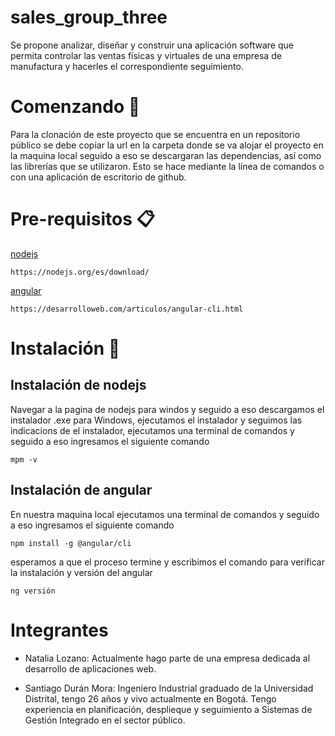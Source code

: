 # sales_group_three

Se propone analizar, diseñar y construir una aplicación software que permita controlar las ventas físicas y virtuales de una empresa de manufactura y hacerles el correspondiente seguimiento.

# Comenzando 🚀
Para la clonación de este proyecto que se encuentra en un repositorio público se debe copiar la url en la carpeta donde se va alojar el proyecto en la maquina local seguido a eso se descargaran las dependencias, así como las librerías que se utilizaron. Esto se hace mediante la línea de comandos o con una aplicación de escritorio de github.

# Pre-requisitos 📋
[nodejs](https://nodejs.org/es/download/)
```
https://nodejs.org/es/download/
```

[angular](https://desarrolloweb.com/articulos/angular-cli.html)
```
https://desarrolloweb.com/articulos/angular-cli.html
```

# Instalación 🔧
## Instalación de nodejs
Navegar a la pagina de nodejs para windos y seguido a eso descargamos el instalador .exe para Windows, ejecutamos el instalador y seguimos las indicacions de el instalador, ejecutamos una terminal de comandos y seguido a eso ingresamos el siguiente comando 
```
mpm -v
```
## Instalación de angular
En nuestra maquina local ejecutamos una terminal de comandos y seguido a eso ingresamos el siguiente comando
```
npm install -g @angular/cli
```
esperamos a que el proceso termine y escribimos el comando para verificar la instalación y versión del angular
```
ng versión
```
# Integrantes
- Natalia Lozano: Actualmente hago parte de una empresa dedicada al desarrollo de aplicaciones web.

- Santiago Durán Mora: Ingeniero Industrial graduado de la Universidad Distrital, tengo 26 años y vivo actualmente en Bogotá. Tengo experiencia en planificación, desplieque y seguimiento a Sistemas de Gestión Integrado en el sector público.